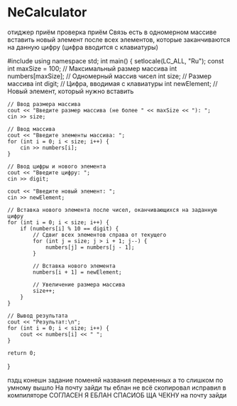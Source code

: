 # NeCalculator
отиджер приём проверка приём
Связь есть
в одномерном массиве вставить новый элемент после всех элементов, которые заканчиваются на данную цифру (цифра вводится с клавиатуры)

#include <iostream>
using namespace std;
int main() {
    setlocale(LC_ALL, "Ru");
    const int maxSize = 100;  // Максимальный размер массива
    int numbers[maxSize];     // Одномерный массив чисел
    int size;                 // Размер массива
    int digit;                // Цифра, вводимая с клавиатуры
    int newElement;           // Новый элемент, который нужно вставить

    // Ввод размера массива
    cout << "Введите размер массива (не более " << maxSize << "): ";
    cin >> size;

    // Ввод массива
    cout << "Введите элементы массива: ";
    for (int i = 0; i < size; i++) {
        cin >> numbers[i];
    }

    // Ввод цифры и нового элемента
    cout << "Введите цифру: ";
    cin >> digit;

    cout << "Введите новый элемент: ";
    cin >> newElement;

    // Вставка нового элемента после чисел, оканчивающихся на заданную цифру
    for (int i = 0; i < size; i++) {
        if (numbers[i] % 10 == digit) {
            // Сдвиг всех элементов справа от текущего
            for (int j = size; j > i + 1; j--) {
                numbers[j] = numbers[j - 1];
            }

            // Вставка нового элемента
            numbers[i + 1] = newElement;

            // Увеличение размера массива
            size++;
        }
    }

    // Вывод результата
    cout << "Результат:\n";
    for (int i = 0; i < size; i++) {
        cout << numbers[i] << " ";
    }

    return 0;
}

пздц конешн задание 
поменяй названия переменных
а то слишком по умному вышло
На почту зайди
ты еблан
не всё скопировал
исправил в компиляторе
СОГЛАСЕН Я ЕБЛАН СПАСИОБ ЩА ЧЕКНУ
на почту зайди
